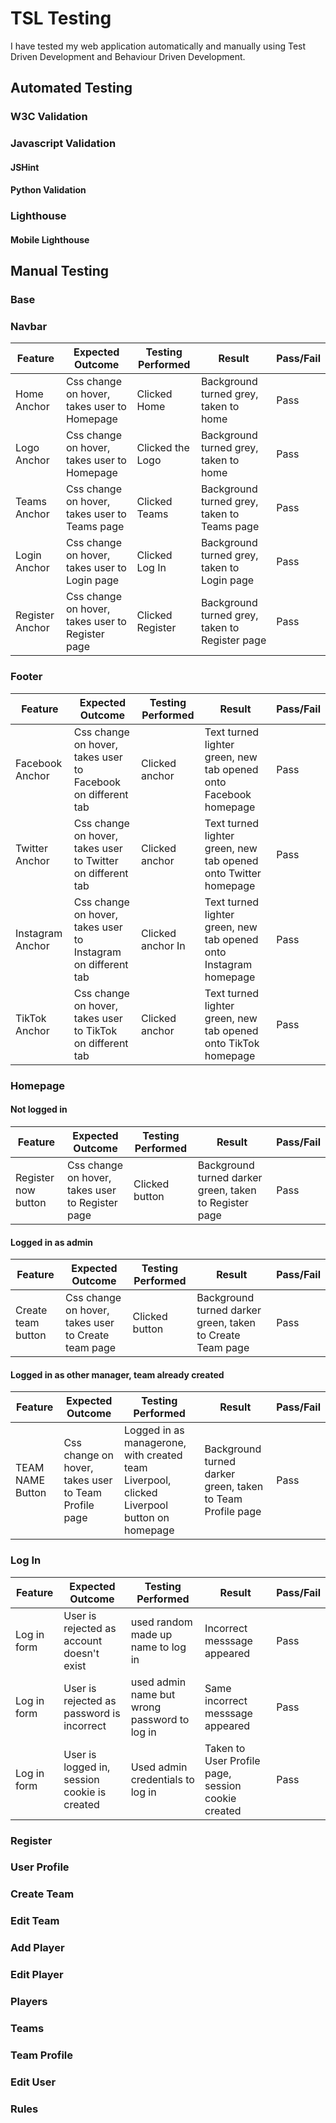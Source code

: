# TSL Testing

I have tested my web application automatically and manually using Test Driven Development and Behaviour Driven Development.

## Automated Testing

### W3C Validation

<!-- <p>
  <a href="http://jigsaw.w3.org/css-validator/check/referer">
    <img  style="border:0;width:88px;height:31px;margin:auto;display:flex;"
          src="http://jigsaw.w3.org/css-validator/images/vcss"
          alt="Valid css!" />
    </a>
</p> -->

### Javascript Validation

<!--Jest Tests-->

#### JSHint



#### Python Validation

<!-- Unit tests -->

### Lighthouse



#### Mobile Lighthouse



## Manual Testing

<!-- This project has been tested using the following browsers: -->

<!--Chrome, Safari & Edge-->

<!-- On the following devices
Desktop Macbook
Ipad Air Simulator on Dev Tools
Smallest phone size IPhone 5/SE simulator on Dev Tools -->

### Base

### Navbar

| Feature                                 | Expected Outcome                                       | Testing Performed                    | Result                                              | Pass/Fail |
| --------------------------------------- | ------------------------------------------------------ | ------------------------------------ | --------------------------------------------------- | --------- |
| Home Anchor | Css change on hover, takes user to Homepage | Clicked Home | Background turned grey, taken to home| Pass |
| Logo Anchor | Css change on hover, takes user to Homepage | Clicked the Logo | Background turned grey, taken to home| Pass |
| Teams Anchor | Css change on hover, takes user to Teams page | Clicked Teams | Background turned grey, taken to Teams page | Pass |
| Login Anchor | Css change on hover, takes user to Login page | Clicked Log In | Background turned grey, taken to Login page| Pass |
| Register Anchor | Css change on hover, takes user to Register page | Clicked Register | Background turned grey, taken to Register page | Pass |

### Footer

| Feature                                 | Expected Outcome                                       | Testing Performed                    | Result                                              | Pass/Fail |
| --------------------------------------- | ------------------------------------------------------ | ------------------------------------ | --------------------------------------------------- | --------- |
| Facebook Anchor | Css change on hover, takes user to Facebook on different tab | Clicked anchor | Text turned lighter green, new tab opened onto Facebook homepage| Pass |
| Twitter Anchor | Css change on hover, takes user to Twitter on different tab | Clicked anchor | Text turned lighter green, new tab opened onto Twitter homepage | Pass |
| Instagram Anchor | Css change on hover, takes user to Instagram on different tab | Clicked anchor In | Text turned lighter green, new tab opened onto Instagram homepage| Pass |
| TikTok Anchor | Css change on hover, takes user to TikTok on different tab | Clicked anchor | Text turned lighter green, new tab opened onto TikTok homepage | Pass |

### Homepage

#### Not logged in

| Feature                                 | Expected Outcome                                       | Testing Performed                    | Result                                              | Pass/Fail |
| --------------------------------------- | ------------------------------------------------------ | ------------------------------------ | --------------------------------------------------- | --------- |
| Register now button | Css change on hover, takes user to Register page | Clicked button | Background turned darker green, taken to Register page | Pass |

#### Logged in as admin

| Feature                                 | Expected Outcome                                       | Testing Performed                    | Result                                              | Pass/Fail |
| --------------------------------------- | ------------------------------------------------------ | ------------------------------------ | --------------------------------------------------- | --------- |
| Create team button | Css change on hover, takes user to Create team page | Clicked button | Background turned darker green, taken to Create Team page | Pass |

#### Logged in as other manager, team already created

| Feature                                 | Expected Outcome                                       | Testing Performed                    | Result                                              | Pass/Fail |
| --------------------------------------- | ------------------------------------------------------ | ------------------------------------ | --------------------------------------------------- | --------- |
| TEAM NAME Button | Css change on hover, takes user to Team Profile page | Logged in as managerone, with created team Liverpool, clicked Liverpool button on homepage | Background turned darker green, taken to Team Profile page | Pass |

### Log In

| Feature                                 | Expected Outcome                                       | Testing Performed                    | Result                                              | Pass/Fail |
| --------------------------------------- | ------------------------------------------------------ | ------------------------------------ | --------------------------------------------------- | --------- |
| Log in form | User is rejected as account doesn't exist | used random made up name to log in | Incorrect messsage appeared | Pass |
| Log in form | User is rejected as password is incorrect | used admin name but wrong password to log in | Same incorrect messsage appeared | Pass |
| Log in form | User is logged in, session cookie is created | Used admin credentials to log in | Taken to User Profile page, session cookie created | Pass |

### Register

### User Profile

### Create Team

### Edit Team

### Add Player

### Edit Player

### Players

### Teams

### Team Profile

### Edit User

### Rules